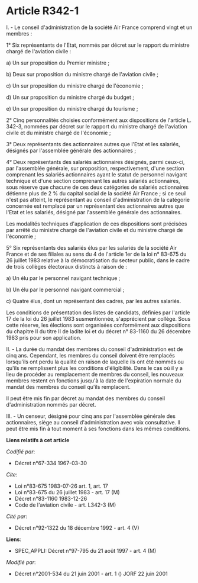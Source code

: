 # Article R342-1

I. - Le conseil d'administration de la société Air France comprend vingt et un membres :

1° Six représentants de l'Etat, nommés par décret sur le rapport du ministre chargé de l'aviation civile :

a) Un sur proposition du Premier ministre ;

b) Deux sur proposition du ministre chargé de l'aviation civile ;

c) Un sur proposition du ministre chargé de l'économie ;

d) Un sur proposition du ministre chargé du budget ;

e) Un sur proposition du ministre chargé du tourisme ;

2° Cinq personnalités choisies conformément aux dispositions de l'article L. 342-3, nommées par décret sur le rapport du
ministre chargé de l'aviation civile et du ministre chargé de l'économie ;

3° Deux représentants des actionnaires autres que l'Etat et les salariés, désignés par l'assemblée générale des
actionnaires ;

4° Deux représentants des salariés actionnaires désignés, parmi ceux-ci, par l'assemblée générale, sur proposition,
respectivement, d'une section comprenant les salariés actionnaires ayant le statut de personnel navigant technique et d'une
section comprenant les autres salariés actionnaires, sous réserve que chacune de ces deux catégories de salariés actionnaires
détienne plus de 2 % du capital social de la société Air France ; si ce seuil n'est pas atteint, le représentant au conseil
d'administration de la catégorie concernée est remplacé par un représentant des actionnaires autres que l'Etat et les
salariés, désigné par l'assemblée générale des actionnaires.

Les modalités techniques d'application de ces dispositions sont précisées par arrêté du ministre chargé de l'aviation civile
et du ministre chargé de l'économie ;

5° Six représentants des salariés élus par les salariés de la société Air France et de ses filiales au sens du 4 de l'article
1er de la loi n° 83-675 du 26 juillet 1983 relative à la démocratisation du secteur public, dans le cadre de trois collèges
électoraux distincts à raison de :

a) Un élu par le personnel navigant technique ;

b) Un élu par le personnel navigant commercial ;

c) Quatre élus, dont un représentant des cadres, par les autres salariés.

Les conditions de présentation des listes de candidats, définies par l'article 17 de la loi du 26 juillet 1983 susmentionnée,
s'apprécient par collège. Sous cette réserve, les élections sont organisées conformément aux dispositions du chapitre II du
titre II de ladite loi et du décret n° 83-1160 du 26 décembre 1983 pris pour son application.

II. - La durée du mandat des membres du conseil d'administration est de cinq ans. Cependant, les membres du conseil doivent
être remplacés lorsqu'ils ont perdu la qualité en raison de laquelle ils ont été nommés ou qu'ils ne remplissent plus les
conditions d'éligibilité. Dans le cas où il y a lieu de procéder au remplacement de membres du conseil, les nouveaux membres
restent en fonctions jusqu'à la date de l'expiration normale du mandat des membres du conseil qu'ils remplacent.

Il peut être mis fin par décret au mandat des membres du conseil d'administration nommés par décret.

III. - Un censeur, désigné pour cinq ans par l'assemblée générale des actionnaires, siège au conseil d'administration avec
voix consultative. Il peut être mis fin à tout moment à ses fonctions dans les mêmes conditions.

**Liens relatifs à cet article**

_Codifié par_:

  - Décret n°67-334 1967-03-30

_Cite_:

  - Loi n°83-675 1983-07-26 art. 1, art. 17
  - Loi n°83-675 du 26 juillet 1983 - art. 17 (M)
  - Décret n°83-1160 1983-12-26
  - Code de l'aviation civile - art. L342-3 (M)

_Cité par_:

  - Décret n°92-1322 du 18 décembre 1992 - art. 4 (V)

**Liens**:

  - SPEC_APPLI: Décret n°97-795 du 21 août 1997 - art. 4 (M)

_Modifié par_:

  - Décret n°2001-534 du 21 juin 2001 - art. 1 () JORF 22 juin 2001

